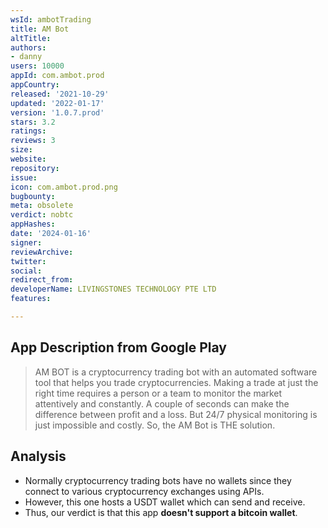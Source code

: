 ```yaml
---
wsId: ambotTrading
title: AM Bot
altTitle: 
authors:
- danny
users: 10000
appId: com.ambot.prod
appCountry: 
released: '2021-10-29'
updated: '2022-01-17'
version: '1.0.7.prod'
stars: 3.2
ratings: 
reviews: 3
size: 
website: 
repository: 
issue: 
icon: com.ambot.prod.png
bugbounty: 
meta: obsolete
verdict: nobtc
appHashes: 
date: '2024-01-16'
signer: 
reviewArchive: 
twitter: 
social: 
redirect_from: 
developerName: LIVINGSTONES TECHNOLOGY PTE LTD
features: 

---
```


## App Description from Google Play

> AM BOT is a cryptocurrency trading bot with an automated software tool that helps you trade cryptocurrencies. Making a trade at just the right time requires a person or a team to monitor the market attentively and constantly. A couple of seconds can make the difference between profit and a loss. But 24/7 physical monitoring is just impossible and costly. So, the AM Bot is THE solution.

## Analysis 

- Normally cryptocurrency trading bots have no wallets since they connect to various cryptocurrency exchanges using APIs. 
- However, this one hosts a USDT wallet which can send and receive.
- Thus, our verdict is that this app **doesn't support a bitcoin wallet**.